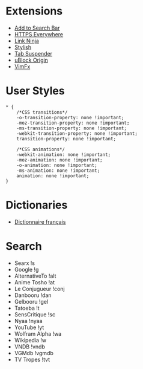 # Extensions

* [Add to Search Bar](https://addons.mozilla.org/en-US/firefox/addon/add-to-search-bar)
* [HTTPS Everywhere](https://addons.mozilla.org/en-US/firefox/addon/https-everywhere)
* [Link Ninja](https://addons.mozilla.org/en-US/firefox/addon/link-ninja)
* [Stylish](https://addons.mozilla.org/en-US/firefox/addon/stylish)
* [Tab Suspender](https://addons.mozilla.org/en-US/firefox/addon/tab-suspender-tab-unloader)
* [uBlock Origin](https://addons.mozilla.org/en-US/firefox/addon/ublock-origin)
* [VimFx](https://addons.mozilla.org/en-US/firefox/addon/vimfx)

# User Styles

~~~
* {
    /*CSS transitions*/
    -o-transition-property: none !important;
    -moz-transition-property: none !important;
    -ms-transition-property: none !important;
    -webkit-transition-property: none !important;
    transition-property: none !important;

    /*CSS animations*/
    -webkit-animation: none !important;
    -moz-animation: none !important;
    -o-animation: none !important;
    -ms-animation: none !important;
    animation: none !important;
}
~~~

# Dictionaries

* [Dictionnaire français](https://addons.mozilla.org/en-US/firefox/addon/dictionnaire-fran%C3%A7ais1)

# Search

* Searx !s
* Google !g
* AlternativeTo !alt
* Anime Tosho !at
* Le Conjugueur !conj
* Danbooru !dan
* Gelbooru !gel
* Tatoeba !t
* SensCritique !sc
* Nyaa !nyaa
* YouTube !yt
* Wolfram Alpha !wa
* Wikipedia !w
* VNDB !vndb
* VGMdb !vgmdb
* TV Tropes !tvt
